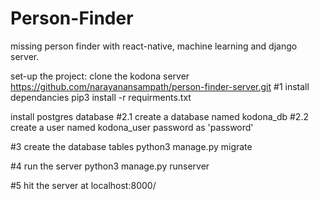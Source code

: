 # Person-Finder
missing person finder with react-native, machine learning and django server.


set-up the project:
clone the kodona server https://github.com/narayanansampath/person-finder-server.git
#1  install dependancies
pip3 install -r requirments.txt

 install postgres database 
   #2.1 create a database named kodona_db
   #2.2 create a user named kodona_user password as 'password'

#3 create the database tables
python3 manage.py migrate

#4 run the server
python3 manage.py runserver

#5 hit the server at
localhost:8000/
